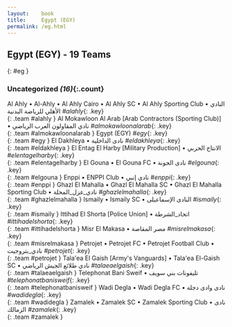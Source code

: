 ```yaml
---
layout:    book
title:     Egypt (EGY)
permalink: /eg.html
---
```


## Egypt (EGY) - 19 Teams
{: #eg }





### Uncategorized _(16)_{:.count}

Al Ahly • Al-Ahly • Al Ahly Cairo • Al Ahly SC • Al Ahly Sporting Club • النادي الأهلي للرياضة البدنية  _#alahly_{: .key} <br>
{: .team #alahly }
Al Mokawloon Al Arab [Arab Contractors (Sporting Club)] • نادي المقاولون العرب الرياضي  _#almokawloonalarab_{: .key} <br>
{: .team #almokawloonalarab }
Egypt  (EGY) _#egy_{: .key} <br>
{: .team #egy }
El Dakhleya • نادى الداخلية  _#eldakhleya_{: .key} <br>
{: .team #eldakhleya }
El Entag El Harby [Military Production] • الانتاج الحربي‎  _#elentagelharby_{: .key} <br>
{: .team #elentagelharby }
El Gouna • El Gouna FC • نادى الجونة  _#elgouna_{: .key} <br>
{: .team #elgouna }
Enppi • ENPPI Club • نادي إنبي  _#enppi_{: .key} <br>
{: .team #enppi }
Ghazl El Mahalla • Ghazl El Mahalla SC • Ghazl El Mahalla Sporting Club • نادي_غزل_المحلة  _#ghazlelmahalla_{: .key} <br>
{: .team #ghazlelmahalla }
Ismaily • Ismaily SC • النادى الإسماعيلى  _#ismaily_{: .key} <br>
{: .team #ismaily }
Ittihad El Shorta [Police Union] • اتحاد_الشرطة  _#ittihadelshorta_{: .key} <br>
{: .team #ittihadelshorta }
Misr El Makasa • مصر المقاصة  _#misrelmakasa_{: .key} <br>
{: .team #misrelmakasa }
Petrojet • Petrojet FC • Petrojet Football Club • نادي_بتروجيت  _#petrojet_{: .key} <br>
{: .team #petrojet }
Tala'ea El Gaish [Army's Vanguards] • Tala'ea El-Gaish SC • نادي طلائع الجيش الرياضي  _#talaeaelgaish_{: .key} <br>
{: .team #talaeaelgaish }
Telephonat Bani Sweif • تليفونات بني سويف  _#telephonatbanisweif_{: .key} <br>
{: .team #telephonatbanisweif }
Wadi Degla • Wadi Degla FC • نادى وادى دجلة  _#wadidegla_{: .key} <br>
{: .team #wadidegla }
Zamalek • Zamalek SC • Zamalek Sporting Club • نادى الزمالك  _#zamalek_{: .key} <br>
{: .team #zamalek }


 
